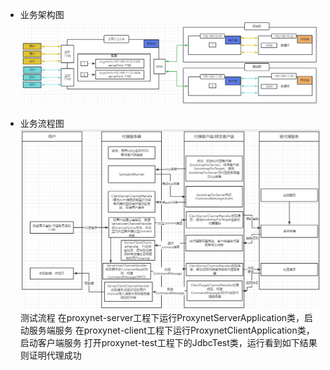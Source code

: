 - 业务架构图
![binaryTree](./docs/images/业务架构图.png "binaryTree")


- 业务流程图
![binaryTree](./docs/images/业务流程图.png "binaryTree")
测试流程
在proxynet-server工程下运行ProxynetServerApplication类，启动服务端服务
在proxynet-client工程下运行ProxynetClientApplication类，启动客户端服务
打开proxynet-test工程下的JdbcTest类，运行看到如下结果则证明代理成功